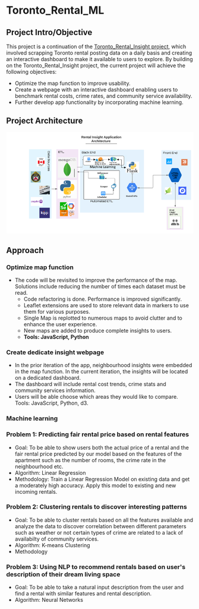 # Toronto_Rental_ML
## Project Intro/Objective

This project is a continuation of the [Toronto_Rental_Insight project](https://github.com/bnarath/Toronto_Rental_Insight), which involved scrapping Toronto rental posting data on a daily basis and creating an interactive dashboard to make it available to users to explore. 
By building on the Toronto_Rental_Insight project, the current project will achieve the following objectives:
*	Optimize the map function to improve usability.
*	Create a webpage with an interactive dashboard enabling users to benchmark rental costs, crime rates, and community service availability. 
*	Further develop app functionality by incorporating machine learning. 

## Project Architecture

<img src="Images/architecture2.png" alt="Architecture" width="1000"/>

## Approach

### Optimize map function
* The code will be revisited to improve the performance of the map.  Solutions include reducing the number of times each dataset must be read.
  - Code refactoring is done. Performance is improved significantly.
  - Leaflet extensions are used to store relevant data in markers to use them for various purposes.
  - Single Map is replotted to numerous maps to avoid clutter and to enhance the user experience.
  - New maps are added to produce complete insights to users.
  - **Tools: JavaScript, Python**
 
### Create dedicate insight webpage
* In the prior iteration of the app, neighbourhood insights were embedded in the map function. In the current iteration, the insights will be located on a dedicated dashboard. 
* The dashboard will include rental cost trends, crime stats and community services information. 
* Users will be able choose which areas they would like to compare.
Tools: JavaScript, Python, d3. 
### Machine learning 

### Problem 1: Predicting fair rental price based on rental features
* Goal: To be able to show users both the actual price of a rental and the fair rental price predicted by our model based on the features of the apartment such as the number of rooms, the crime rate in the neighbourhood etc. 
* Algorithm: Linear Regression 
* Methodology: Train a Linear Regression Model on existing data and get a moderately high accuracy. Apply this model to existing and new incoming rentals.
### Problem 2: Clustering rentals to discover interesting patterns 
* Goal: To be able to cluster rentals based on all the features available and analyze the data to discover correlation between different parameters such as weather or not certain types of crime are related to a lack of availabilty of community services. 
* Algorithm: K-means Clustering
* Methodology
### Problem 3: Using NLP to recommend rentals based on user's description of their dream living space  
* Goal: To be able to take a natural input description from the user and find a rental with similar features and rental description. 
* Algorithm: Neural Networks
